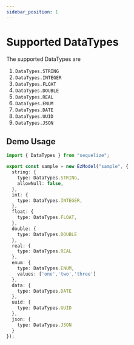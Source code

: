 ```yaml
---
sidebar_position: 1
---
```


# Supported DataTypes

The supported DataTypes are

1. `DataTypes.STRING`
1. `DataTypes.INTEGER`
1. `DataTypes.FLOAT`
1. `DataTypes.DOUBLE`
1. `DataTypes.REAL`
1. `DataTypes.ENUM`
1. `DataTypes.DATE`
1. `DataTypes.UUID`
1. `DataTypes.JSON`

## Demo Usage

```ts
import { DataTypes } from "sequelize";

export const sample = new EzModel("sample", {
  string: {
    type: DataTypes.STRING,
    allowNull: false,
  },
  int: {
    type: DataTypes.INTEGER,
  },
  float: {
    type: DataTypes.FLOAT,
  },
  double: {
    type: DataTypes.DOUBLE
  },
  real: {
    type: DataTypes.REAL
  },
  enum: {
    type: DataTypes.ENUM,
    values: ['one','two','three']
  },
  data: {
    type: DataTypes.DATE
  },
  uuid: {
    type: DataTypes.UUID
  },
  json: {
    type: DataTypes.JSON
  }
});
```
